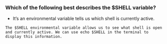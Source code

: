 ### Which of the following best describes the $SHELL variable?

- It’s an environmental variable tells us which shell is currently active.

```
The $SHELL environmental variable allows us to see what shell is open and currently active. We can use echo $SHELL in the terminal to display this information.
```